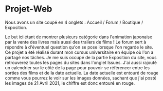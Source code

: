 # Projet-Web

Nous avons un site coupé en 4 onglets : Accueil / Forum / Boutique / Exposition.

Le but ici étant de montrer plusieurs catégorie dans l'animation japonaise par la vente des livres mais aussi des trailers de films ! Le forum sert à répondre à d'éventuel question qu'on se pose lorsque l'on regarde le site.
Ce projet a été réalisé durant mon cursus universitaire en équipe où l'on a partagé nos tâches. Je me suis occupé de la partie Exposition du site, vous retrouverez toutes les pages du sites dans l'onglet Issues.
J'ai aussi rajouté un calendrier sur le côté de la page pour pouvoir se référencer entre les sorties des films et de la date actuelle. La date actuelle est entouré de rouge comme vous pourrez le voir sur les images données, sachant que j'ai posté les images de 21 Avril 2021, le chiffre est donc entouré en rouge.

